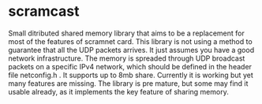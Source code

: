 # scramcast
Small ditributed shared memory library that aims to be a replacement for most of the features of scramnet card.
This library is not using a method to guarantee that all the UDP packets arrives. It just assumes you have a good network infrastructure. The memory is spreaded through UDP broadcast packets on a specific IPv4 network, which should be defined in the header file netconfig.h .
It supports up to 8mb share. Currently it is working but yet many features are missing. The library is pre mature, but some may find it usable already, as it implements the key feature of sharing memory.

